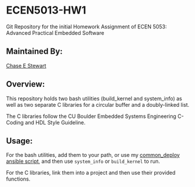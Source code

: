 # ECEN5013-HW1
Git Repository for the initial Homework Assignment of ECEN 5053: Advanced Practical Embedded Software

## Maintained By:
[Chase E Stewart](chst9148@colorado.edu)

## Overview:
This repository holds two bash utilities (build_kernel and system_info) as well as two separate C libraries for a circular buffer and a doubly-linked list.


The C libraries follow the CU Boulder Embedded Systems Engineering C-Coding and HDL Style Guideline.

## Usage:
For the bash utilities, add them to your path, or use my [common_deploy ansible script](https://github.com/ECEN5013_common_deploy), and then use `system_info` or `build_kernel` to run.

For the C libraries, link them into a project and then use their provided functions.
